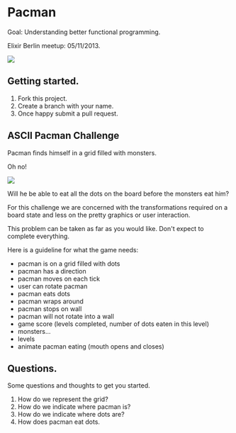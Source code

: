# Pacman

Goal: Understanding better functional programming.

Elixir Berlin meetup: 05/11/2013.

![](http://www.wired.com/images/article/full/2008/07/pacman_500px.jpg)

## Getting started.

1. Fork this project.
2. Create a branch with your name.
3. Once happy submit a pull request.

## ASCII Pacman Challenge

Pacman finds himself in a grid filled with monsters.

Oh no!

![](http://s16.postimg.org/l9ij2ctht/ghost.jpg)

Will he be able to eat all the dots on the board before the monsters eat him?

For this challenge we are concerned with the transformations required on a board state and 
less on the pretty graphics or user interaction.

This problem can be taken as far as you would like. Don't expect to complete everything.

Here is a guideline for what the game needs:

 * pacman is on a grid filled with dots
 * pacman has a direction
 * pacman moves on each tick
 * user can rotate pacman
 * pacman eats dots
 * pacman wraps around
 * pacman stops on wall
 * pacman will not rotate into a wall
 * game score (levels completed, number of dots eaten in this level)
 * monsters...
 * levels
 * animate pacman eating (mouth opens and closes)

## Questions.

Some questions and thoughts to get you started.

1. How do we represent the grid?
2. How do we indicate where pacman is?
3. How do we indicate where dots are?
4. How does pacman eat dots.
